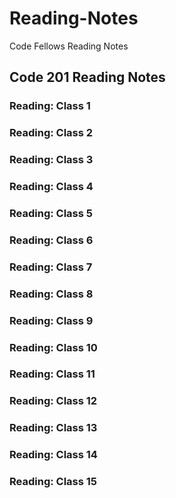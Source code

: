 # Reading-Notes
Code Fellows Reading Notes
## Code 201 Reading Notes
### Reading: Class 1
### Reading: Class 2
### Reading: Class 3
### Reading: Class 4
### Reading: Class 5
### Reading: Class 6
### Reading: Class 7
### Reading: Class 8
### Reading: Class 9
### Reading: Class 10
### Reading: Class 11
### Reading: Class 12
### Reading: Class 13
### Reading: Class 14
### Reading: Class 15